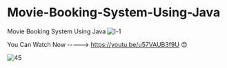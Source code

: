 # Movie-Booking-System-Using-Java
Movie Booking System Using Java
![l-1](https://user-images.githubusercontent.com/87580847/213803363-776e351b-31b1-4d3d-a1f8-dc592e40665d.png)


You Can Watch Now -----> https://youtu.be/u57VAUB3f9U 😍

![45](https://user-images.githubusercontent.com/87580847/213803528-72f70c33-fefa-4c65-867e-7963b25f39f4.png)
